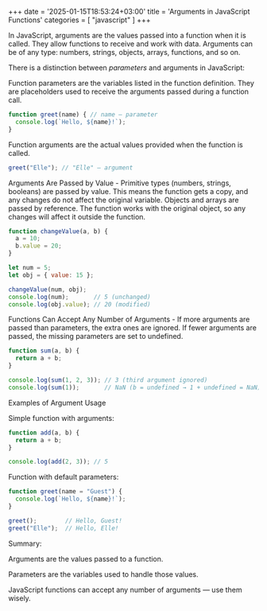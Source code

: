 +++
date = '2025-01-15T18:53:24+03:00'
title = 'Arguments in JavaScript Functions'
categories = [ "javascript" ]
+++

In JavaScript, arguments are the values passed into a function when it is called. They allow functions to receive and work with data. Arguments can be of any type: numbers, strings, objects, arrays, functions, and so on.

There is a distinction between *parameters* and arguments in JavaScript:

Function parameters are the variables listed in the function definition. They are placeholders used to receive the arguments passed during a function call.

```js
function greet(name) { // name — parameter
  console.log(`Hello, ${name}!`);
}
```

Function arguments are the actual values provided when the function is called.

```js 
greet("Elle"); // "Elle" — argument
```

Arguments Are Passed by Value - Primitive types (numbers, strings, booleans) are passed by value. This means the function gets a copy, and any changes do not affect the original variable. Objects and arrays are passed by reference. The function works with the original object, so any changes will affect it outside the function.

```js
function changeValue(a, b) {
  a = 10;
  b.value = 20;
}

let num = 5;
let obj = { value: 15 };

changeValue(num, obj);
console.log(num);       // 5 (unchanged)
console.log(obj.value); // 20 (modified)
```

Functions Can Accept Any Number of Arguments - If more arguments are passed than parameters, the extra ones are ignored. If fewer arguments are passed, the missing parameters are set to undefined.

```js
function sum(a, b) {
  return a + b;
}

console.log(sum(1, 2, 3)); // 3 (third argument ignored)
console.log(sum(1));       // NaN (b = undefined → 1 + undefined = NaN)
```

Examples of Argument Usage

Simple function with arguments:

```js
function add(a, b) {
  return a + b;
}

console.log(add(2, 3)); // 5
```

Function with default parameters:

```js
function greet(name = "Guest") {
  console.log(`Hello, ${name}!`);
}

greet();        // Hello, Guest!
greet("Elle");  // Hello, Elle!
```

Summary: 

Arguments are the values passed to a function.

Parameters are the variables used to handle those values.

JavaScript functions can accept any number of arguments — use them wisely.